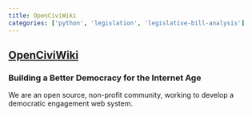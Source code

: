 ```yaml
---
title: OpenCiviWiki
categories: ['python', 'legislation', 'legislative-bill-analysis']
---
```

## [OpenCiviWiki](https://github.com/CiviWiki/OpenCiviWiki)

### Building a Better Democracy for the Internet Age


We are an open source, non-profit community, working to develop a democratic engagement web system.
